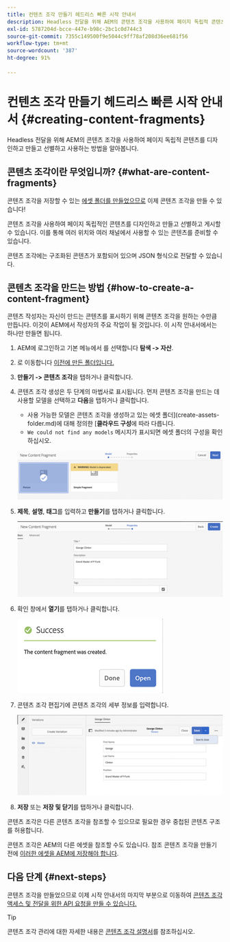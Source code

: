 ```yaml
---
title: 컨텐츠 조각 만들기 헤드리스 빠른 시작 안내서
description: Headless 전달을 위해 AEM의 콘텐츠 조각을 사용하여 페이지 독립적 콘텐츠를 디자인하고 만들고 선별하고 사용하는 방법을 알아봅니다.
exl-id: 5787204d-bcce-447e-b98c-2bc1c0d744c3
source-git-commit: 7355c149500f9e5044c9ff78af208d36ee681f56
workflow-type: tm+mt
source-wordcount: '387'
ht-degree: 91%

---
```


# 컨텐츠 조각 만들기 헤드리스 빠른 시작 안내서 {#creating-content-fragments}

Headless 전달을 위해 AEM의 콘텐츠 조각을 사용하여 페이지 독립적 콘텐츠를 디자인하고 만들고 선별하고 사용하는 방법을 알아봅니다.

## 콘텐츠 조각이란 무엇입니까? {#what-are-content-fragments}

콘텐츠 조각을 저장할 수 있는 [에셋 폴더를 만들었으므로](create-assets-folder.md) 이제 콘텐츠 조각을 만들 수 있습니다!

콘텐츠 조각을 사용하여 페이지 독립적인 콘텐츠를 디자인하고 만들고 선별하고 게시할 수 있습니다. 이를 통해 여러 위치와 여러 채널에서 사용할 수 있는 콘텐츠를 준비할 수 있습니다.

콘텐츠 조각에는 구조화된 콘텐츠가 포함되어 있으며 JSON 형식으로 전달할 수 있습니다.

## 콘텐츠 조각을 만드는 방법 {#how-to-create-a-content-fragment}

콘텐츠 작성자는 자신이 만드는 콘텐츠를 표시하기 위해 콘텐츠 조각을 원하는 수만큼 만듭니다. 이것이 AEM에서 작성자의 주요 작업이 될 것입니다. 이 시작 안내서에서는 하나만 만들면 됩니다.

1. AEM에 로그인하고 기본 메뉴에서 를 선택합니다 **탐색 -> 자산**.
1. 로 이동합니다 [이전에 만든 폴더입니다.](create-assets-folder.md)
1. **만들기 -> 콘텐츠 조각**&#x200B;을 탭하거나 클릭합니다.
1. 콘텐츠 조각 생성은 두 단계의 마법사로 표시됩니다. 먼저 콘텐츠 조각을 만드는 데 사용할 모델을 선택하고 **다음**&#x200B;을 탭하거나 클릭합니다.
   * 사용 가능한 모델은 콘텐츠 조각을 생성하고 있는 에셋 폴더](create-assets-folder.md)에 대해 정의한 [**클라우드 구성**&#x200B;에 따라 다릅니다.
   * `We could not find any models` 메시지가 표시되면 에셋 폴더의 구성을 확인하십시오.

   ![콘텐츠 조각 모델 선택](assets/content-fragment-model-select.png)
1. **제목**, **설명**, **태그**&#x200B;를 입력하고 **만들기**&#x200B;를 탭하거나 클릭합니다.

   ![콘텐츠 조각 만들기](assets/content-fragment-create.png)
1. 확인 창에서 **열기**&#x200B;를 탭하거나 클릭합니다.

   ![콘텐츠 조각 생성 확인](assets/content-fragment-confirmation.png)
1. 콘텐츠 조각 편집기에 콘텐츠 조각의 세부 정보를 입력합니다.

   ![콘텐츠 조각 편집기](assets/content-fragment-edit.png)
1. **저장** 또는 **저장 및 닫기**&#x200B;를 탭하거나 클릭합니다.

콘텐츠 조각은 다른 콘텐츠 조각을 참조할 수 있으므로 필요한 경우 중첩된 콘텐츠 구조를 허용합니다.

콘텐츠 조각은 AEM의 다른 에셋을 참조할 수도 있습니다. 참조 콘텐츠 조각을 만들기 전에 [이러한 에셋을 AEM에 저장해야 합니다](/help/assets/manage-assets.md).

## 다음 단계 {#next-steps}

콘텐츠 조각을 만들었으므로 이제 시작 안내서의 마지막 부분으로 이동하여 [콘텐츠 조각 액세스 및 전달을 위한 API 요청을 만들 수 있습니다.](create-api-request.md)

>[!TIP]
>
>콘텐츠 조각 관리에 대한 자세한 내용은 [콘텐츠 조각 설명서](/help/assets/content-fragments/content-fragments.md)를 참조하십시오.
